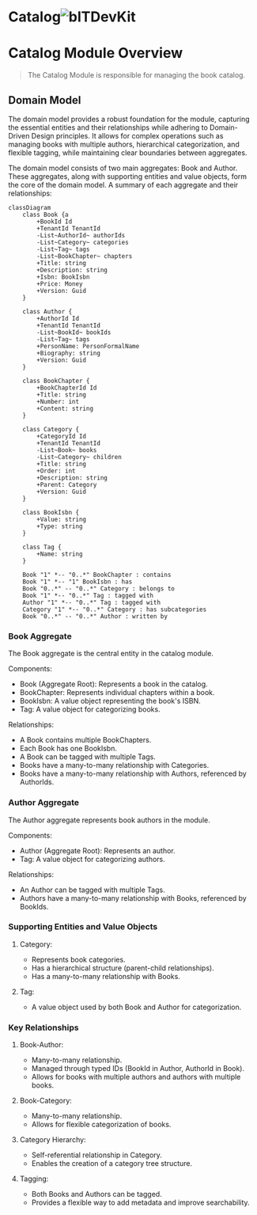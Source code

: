 Catalog![bITDevKit](https://raw.githubusercontent.com/bridgingIT/bITdevKit.Examples.BookFiesta/main/bITDevKit_Logo.png)
=====================================

# Catalog Module Overview

> The Catalog Module is responsible for managing the book catalog.

## Domain Model

The domain model provides a robust foundation for the module, capturing the essential entities and
their relationships while adhering to Domain-Driven Design principles. It allows for complex
operations such as managing books with multiple authors, hierarchical categorization, and flexible
tagging, while maintaining clear boundaries between aggregates.

The domain model consists of two main aggregates: Book and Author. These aggregates, along with
supporting entities and value objects, form the core of the domain model. A summary of each
aggregate and their relationships:

```mermaid
classDiagram
    class Book {a
        +BookId Id
        +TenantId TenantId
        -List~AuthorId~ authorIds
        -List~Category~ categories
        -List~Tag~ tags
        -List~BookChapter~ chapters
        +Title: string
        +Description: string
        +Isbn: BookIsbn
        +Price: Money
        +Version: Guid
    }

    class Author {
        +AuthorId Id
        +TenantId TenantId
        -List~BookId~ bookIds
        -List~Tag~ tags
        +PersonName: PersonFormalName
        +Biography: string
        +Version: Guid
    }

    class BookChapter {
        +BookChapterId Id
        +Title: string
        +Number: int
        +Content: string
    }

    class Category {
        +CategoryId Id
        +TenantId TenantId
        -List~Book~ books
        -List~Category~ children
        +Title: string
        +Order: int
        +Description: string
        +Parent: Category
        +Version: Guid
    }

    class BookIsbn {
        +Value: string
        +Type: string
    }

    class Tag {
        +Name: string
    }

    Book "1" *-- "0..*" BookChapter : contains
    Book "1" *-- "1" BookIsbn : has
    Book "0..*" -- "0..*" Category : belongs to
    Book "1" *-- "0..*" Tag : tagged with
    Author "1" *-- "0..*" Tag : tagged with
    Category "1" *-- "0..*" Category : has subcategories
    Book "0..*" -- "0..*" Author : written by
```

### Book Aggregate

The Book aggregate is the central entity in the catalog module.

Components:

- Book (Aggregate Root): Represents a book in the catalog.
- BookChapter: Represents individual chapters within a book.
- BookIsbn: A value object representing the book's ISBN.
- Tag: A value object for categorizing books.

Relationships:

- A Book contains multiple BookChapters.
- Each Book has one BookIsbn.
- A Book can be tagged with multiple Tags.
- Books have a many-to-many relationship with Categories.
- Books have a many-to-many relationship with Authors, referenced by AuthorIds.

### Author Aggregate

The Author aggregate represents book authors in the module.

Components:

- Author (Aggregate Root): Represents an author.
- Tag: A value object for categorizing authors.

Relationships:

- An Author can be tagged with multiple Tags.
- Authors have a many-to-many relationship with Books, referenced by BookIds.

### Supporting Entities and Value Objects

1. Category:
    - Represents book categories.
    - Has a hierarchical structure (parent-child relationships).
    - Has a many-to-many relationship with Books.

2. Tag:
    - A value object used by both Book and Author for categorization.

### Key Relationships

1. Book-Author:
    - Many-to-many relationship.
    - Managed through typed IDs (BookId in Author, AuthorId in Book).
    - Allows for books with multiple authors and authors with multiple books.

2. Book-Category:
    - Many-to-many relationship.
    - Allows for flexible categorization of books.

3. Category Hierarchy:
    - Self-referential relationship in Category.
    - Enables the creation of a category tree structure.

4. Tagging:
    - Both Books and Authors can be tagged.
    - Provides a flexible way to add metadata and improve searchability.